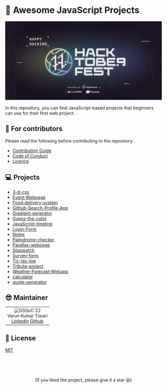 # 🚀 Awesome JavaScript Projects

![Banner](./scripts/assets/banner.png)

In this repository, you can find JavaScript-based projects that beginners can use for their first web project. 

## 💙 For contributors

Please read the following before contributing to the repository:

- [Contribution Guide](./CONTRIBUTING.md)
- [Code of Conduct](./CODE_OF_CONDUCT.md)
- [Licence](./LICENCE.md)

## 💻 Projects

 
- [3-d-css](./projects/3-d-css) 
- [Event-Webpage](./projects/Event-Webpage) 
- [Food-delivery-system](./projects/Food-delivery-system) 
- [Github-Search-Profile-App](./projects/Github-Search-Profile-App) 
- [Gradient-generator](./projects/Gradient-generator) 
- [Guess-the-color](./projects/Guess-the-color) 
- [JavaScript-timeline](./projects/JavaScript-timeline) 
- [Login-Form](./projects/Login-Form) 
- [Notex](./projects/Notex) 
- [Palindrome-checker](./projects/Palindrome-checker) 
- [Parallax-webpage](./projects/Parallax-webpage) 
- [Stopwatch](./projects/Stopwatch) 
- [Survey-form](./projects/Survey-form) 
- [Tic-tac-toe](./projects/Tic-tac-toe) 
- [Tribute-project](./projects/Tribute-project) 
- [Weather-Forecast-Webapp](./projects/Weather-Forecast-Webapp) 
- [calculator](./projects/calculator) 
- [quote-generator](./projects/quote-generator)

## 😎 Maintainer

<table>
  <tr>
    <td align="center">
      <img src="https://avatars.githubusercontent.com/u/83509023?v=4" width="150px" alt="GSSoC'22" />
      <br/>
      Varun Kumar Tiwari
      <br/>
      <a href="https://www.linkedin.com/in/varun-tiwari-454591178/">LinkedIn</a>
      <a href="https://github.com/varunKT001">Github</a>
    </td> 
  </tr>
</table>

## 📄 License

[MIT](./LICENSE.md)

<br>
<br>
<br>

<p align='center'>
(If you liked the project, please give it a star 😃)
</p>
